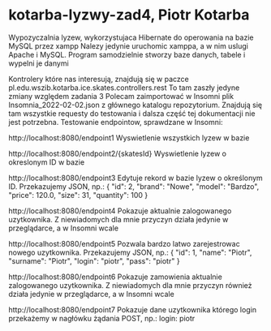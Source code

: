 # kotarba-lyzwy-zad4, Piotr Kotarba
Wypozyczalnia lyzew, wykorzystujaca Hibernate do operowania na bazie MySQL przez xampp
Nalezy jedynie uruchomic xamppa, a w nim uslugi Apache i MySQL. Program samodzielnie stworzy baze danych, tabele i wypelni je danymi

Kontrolery które nas interesują, znajdują się w paczce pl.edu.wszib.kotarba.ice.skates.controllers.rest
To tam zaszły jedyne zmiany względem zadania 3
Polecam zaimportować w Insomni plik Insomnia_2022-02-02.json z głównego katalogu repozytorium. Znajdują się tam wszystkie requesty do testowania i dalsza część tej dokumentacji nie jest potrzebna.
Testowanie endpointow, sprawdzane w Insomni:

http://localhost:8080/endpoint1 Wyswietlenie wszystkich lyzew w bazie

http://localhost:8080/endpoint2/{skatesId} Wyswietlenie lyzew o okreslonym ID w bazie

http://localhost:8080/endpoint3 Edytuje rekord w bazie lyzew o określonym ID. Przekazujemy JSON, np.:
{
	"id": 2,
	"brand": "Nowe",
	"model": "Bardzo",
	"price": 120.0,
	"size": 31,
	"quantity": 100
}

http://localhost:8080/endpoint4 Pokazuje aktualnie zalogowanego uzytkownika. Z niewiadomych dla mnie przyczyn działa jedynie w przeglądarce, a w Insomni wcale

http://localhost:8080/endpoint5 Pozwala bardzo latwo zarejestrowac nowego uzytkownika. Przekazujemy JSON, np.:
{
	"id": 1,
	"name": "Piotr",
	"surname": "Piotr",
	"login": "piotr",
	"pass": "piotr"
}

http://localhost:8080/endpoint6 Pokazuje zamowienia aktualnie zalogowanego uzytkownika. Z niewiadomych dla mnie przyczyn również działa jedynie w przeglądarce, a w Insomni wcale

http://localhost:8080/endpoint7 Pokazuje dane uzytkownika którego login przekażemy w nagłówku żądania POST, np.:
login: piotr
